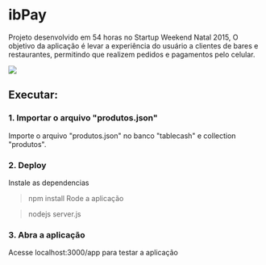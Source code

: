 # ibPay

Projeto desenvolvido em 54 horas no Startup Weekend Natal 2015, O objetivo da aplicação é levar a experiência do usuário a clientes de bares e restaurantes, permitindo que realizem pedidos e pagamentos pelo celular.

<img src="http://s22.postimg.org/xx5cg0mnl/ibpay.png"/>

## Executar:

### 1. Importar o arquivo "produtos.json"
Importe o arquivo "produtos.json" no banco "tablecash" e collection "produtos".
### 2. Deploy

Instale as dependencias
  > npm install
Rode a aplicação

  > nodejs server.js

### 3. Abra a aplicação
Acesse localhost:3000/app para testar a aplicação
